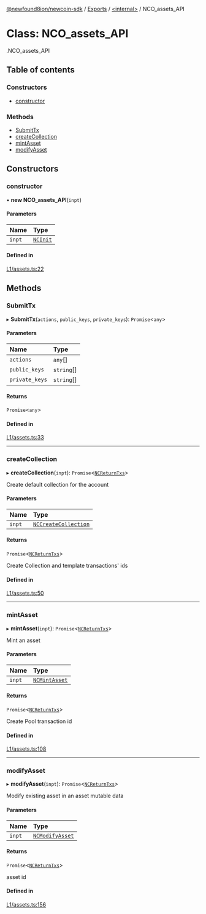 [@newfound8ion/newcoin-sdk](../README.md) / [Exports](../modules.md) / [<internal\>](../modules/internal_.md) / NCO\_assets\_API

# Class: NCO\_assets\_API

[<internal>](../modules/internal_.md).NCO_assets_API

## Table of contents

### Constructors

- [constructor](internal_.NCO_assets_API.md#constructor)

### Methods

- [SubmitTx](internal_.NCO_assets_API.md#submittx)
- [createCollection](internal_.NCO_assets_API.md#createcollection)
- [mintAsset](internal_.NCO_assets_API.md#mintasset)
- [modifyAsset](internal_.NCO_assets_API.md#modifyasset)

## Constructors

### constructor

• **new NCO_assets_API**(`inpt`)

#### Parameters

| Name | Type |
| :------ | :------ |
| `inpt` | [`NCInit`](../modules/internal_.md#ncinit) |

#### Defined in

[L1/assets.ts:22](https://github.com/newfound8ion/newcoin-sdk/blob/2d95cfa/src/L1/assets.ts#L22)

## Methods

### SubmitTx

▸ **SubmitTx**(`actions`, `public_keys`, `private_keys`): `Promise`<`any`\>

#### Parameters

| Name | Type |
| :------ | :------ |
| `actions` | `any`[] |
| `public_keys` | `string`[] |
| `private_keys` | `string`[] |

#### Returns

`Promise`<`any`\>

#### Defined in

[L1/assets.ts:33](https://github.com/newfound8ion/newcoin-sdk/blob/2d95cfa/src/L1/assets.ts#L33)

___

### createCollection

▸ **createCollection**(`inpt`): `Promise`<[`NCReturnTxs`](../modules.md#ncreturntxs)\>

Create default collection for the account

#### Parameters

| Name | Type |
| :------ | :------ |
| `inpt` | [`NCCreateCollection`](../modules.md#nccreatecollection) |

#### Returns

`Promise`<[`NCReturnTxs`](../modules.md#ncreturntxs)\>

Create Collection and template transactions' ids

#### Defined in

[L1/assets.ts:50](https://github.com/newfound8ion/newcoin-sdk/blob/2d95cfa/src/L1/assets.ts#L50)

___

### mintAsset

▸ **mintAsset**(`inpt`): `Promise`<[`NCReturnTxs`](../modules.md#ncreturntxs)\>

Mint an asset

#### Parameters

| Name | Type |
| :------ | :------ |
| `inpt` | [`NCMintAsset`](../modules.md#ncmintasset) |

#### Returns

`Promise`<[`NCReturnTxs`](../modules.md#ncreturntxs)\>

Create Pool transaction id

#### Defined in

[L1/assets.ts:108](https://github.com/newfound8ion/newcoin-sdk/blob/2d95cfa/src/L1/assets.ts#L108)

___

### modifyAsset

▸ **modifyAsset**(`inpt`): `Promise`<[`NCReturnTxs`](../modules.md#ncreturntxs)\>

Modify existing asset in an asset mutable data

#### Parameters

| Name | Type |
| :------ | :------ |
| `inpt` | [`NCModifyAsset`](../modules.md#ncmodifyasset) |

#### Returns

`Promise`<[`NCReturnTxs`](../modules.md#ncreturntxs)\>

asset id

#### Defined in

[L1/assets.ts:156](https://github.com/newfound8ion/newcoin-sdk/blob/2d95cfa/src/L1/assets.ts#L156)
